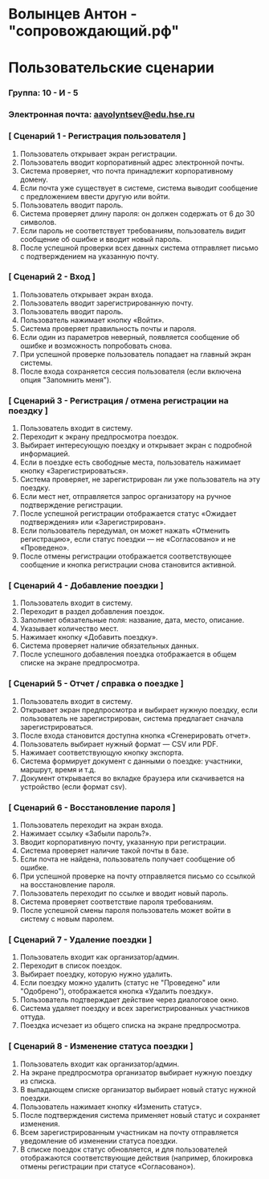 # Волынцев Антон - "сопровождающий.рф"
# Пользовательские сценарии

### Группа: 10 - И - 5
### Электронная почта: aavolyntsev@edu.hse.ru


### [ Сценарий 1 - Регистрация пользователя ]

1. Пользователь открывает экран регистрации.
2. Пользователь вводит корпоративный адрес электронной почты.
3. Система проверяет, что почта принадлежит корпоративному домену.
4. Если почта уже существует в системе, система выводит сообщение с предложением ввести другую или войти.
5. Пользователь вводит пароль.
6. Система проверяет длину пароля: он должен содержать от 6 до 30 символов.
7. Если пароль не соответствует требованиям, пользователь видит сообщение об ошибке и вводит новый пароль.
8. После успешной проверки всех данных система отправляет письмо с подтверждением на указанную почту.

### [ Сценарий 2 - Вход ]

1. Пользователь открывает экран входа.
2. Пользователь вводит зарегистрированную почту.
3. Пользователь вводит пароль.
4. Пользователь нажимает кнопку «Войти».
5. Система проверяет правильность почты и пароля.
6. Если один из параметров неверный, появляется сообщение об ошибке и возможность попробовать снова.
7. При успешной проверке пользователь попадает на главный экран системы.
8. После входа сохраняется сессия пользователя (если включена опция "Запомнить меня").

### [ Сценарий 3 - Регистрация / отмена регистрации на поездку ]

1. Пользователь входит в систему.
2. Переходит к экрану предпросмотра поездок.
3. Выбирает интересующую поездку и открывает экран с подробной информацией.
4. Если в поездке есть свободные места, пользователь нажимает кнопку «Зарегистрироваться».
5. Система проверяет, не зарегистрирован ли уже пользователь на эту поездку.
6. Если мест нет, отправляется запрос организатору на ручное подтверждение регистрации.
7. После успешной регистрации отображается статус «Ожидает подтверждения» или «Зарегистрирован».
8. Если пользователь передумал, он может нажать «Отменить регистрацию», если статус поездки — не «Согласовано» и не «Проведено».
9. После отмены регистрации отображается соответствующее сообщение и кнопка регистрации снова становится активной.

### [ Сценарий 4 - Добавление поездки ]

1. Пользователь входит в систему.
2. Переходит в раздел добавления поездок.
3. Заполняет обязательные поля: название, дата, место, описание.
4. Указывает количество мест.
5. Нажимает кнопку «Добавить поездку».
6. Система проверяет наличие обязательных данных.
7. После успешного добавления поездка отображается в общем списке на экране предпросмотра.

### [ Сценарий 5 - Отчет / справка о поездке ]

1. Пользователь входит в систему.
2. Открывает экран предпросмотра и выбирает нужную поездку, если пользователь не зарегистрирован, система предлагает сначала зарегистрироваться.
3. После входа становится доступна кнопка «Сгенерировать отчет».
4. Пользователь выбирает нужный формат — CSV или PDF.
5. Нажимает соответствующую кнопку экспорта.
6. Система формирует документ с данными о поездке: участники, маршрут, время и т.д.
7. Документ открывается во вкладке браузера или скачивается на устройство (если формат csv).

### [ Сценарий 6 - Восстановление пароля ]

1. Пользователь переходит на экран входа.
2. Нажимает ссылку «Забыли пароль?».
3. Вводит корпоративную почту, указанную при регистрации.
4. Система проверяет наличие такой почты в базе.
5. Если почта не найдена, пользователь получает сообщение об ошибке.
6. При успешной проверке на почту отправляется письмо со ссылкой на восстановление пароля.
7. Пользователь переходит по ссылке и вводит новый пароль.
8. Система проверяет соответствие пароля требованиям.
9. После успешной смены пароля пользователь может войти в систему с новым паролем.

### [ Сценарий 7 - Удаление поездки ]

1. Пользователь входит как организатор/админ.
2. Переходит в список поездок.
3. Выбирает поездку, которую нужно удалить.
4. Если поездку можно удалить (статус не "Проведено" или "Одобрено"), отображается кнопка «Удалить поездку».
5. Пользователь подтверждает действие через диалоговое окно.
6. Система удаляет поездку и всех зарегистрированных участников оттуда.
7. Поездка исчезает из общего списка на экране предпросмотра.

### [ Сценарий 8 - Изменение статуса поездки ]

1. Пользователь входит как организатор/админ.
2. На экране предпросмотра организатор выбирает нужную поездку из списка.
3. В выпадающем списке организатор выбирает новый статус нужной поездки.
4. Пользователь нажимает кнопку «Изменить статус».
5. После подтверждения система применяет новый статус и сохраняет изменения.
6. Всем зарегистрированным участникам на почту отправляется уведомление об изменении статуса поездки.
7. В списке поездок статус обновляется, и для пользователей отображаются соответствующие действия (например, блокировка отмены регистрации при статусе «Согласовано»).
